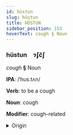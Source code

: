 ```yaml
---
id: hüstun
slug: hüstun
title: HÜSTUN
sidebar_position: 153
hoverText: cough § Noun
---
```


### hüstun&emsp;<span kind="abugida">ɂ́ʄc̃ʃ</span>

*cough* **§** Noun

**IPA**: /ˈhus.tʌn/

**Verb**: to be a cough

**Noun**: cough

**Modifier**: cough-related

<details>
    <summary>Origin</summary>
    German Husten /ˈhuːstən/<br/>
    <em>Germanic Language Family</em>
</details>
